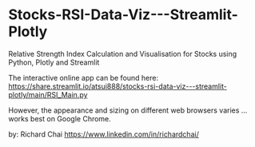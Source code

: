 # Stocks-RSI-Data-Viz---Streamlit-Plotly
Relative Strength Index Calculation and Visualisation for Stocks using Python, Plotly and Streamlit

The interactive online app can be found here:
https://share.streamlit.io/atsui888/stocks-rsi-data-viz---streamlit-plotly/main/RSI_Main.py

However, the appearance and sizing on different web browsers varies ... works best on Google Chrome.

by:
Richard Chai
https://www.linkedin.com/in/richardchai/

